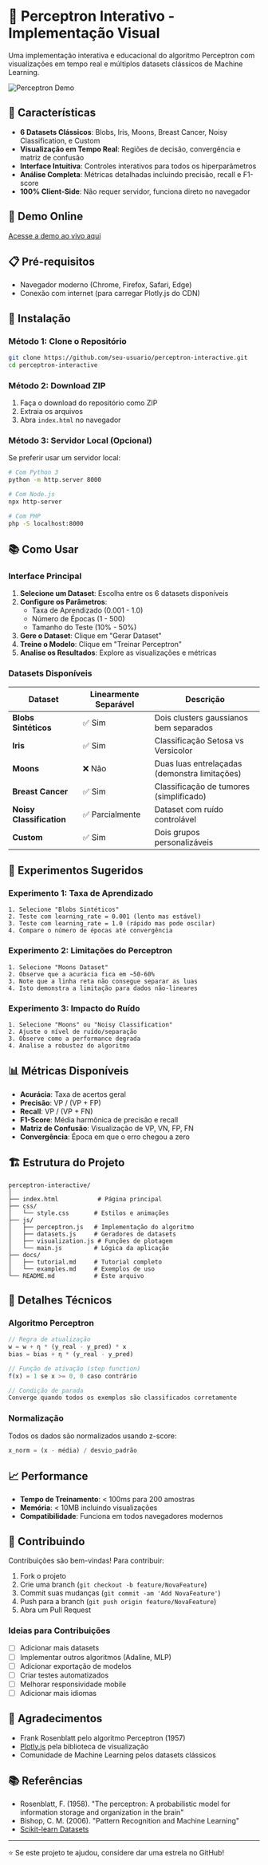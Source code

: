 # 🧠 Perceptron Interativo - Implementação Visual

Uma implementação interativa e educacional do algoritmo Perceptron com visualizações em tempo real e múltiplos datasets clássicos de Machine Learning.

![Perceptron Demo](screenshots/demo.png)

## 🎯 Características

- **6 Datasets Clássicos**: Blobs, Iris, Moons, Breast Cancer, Noisy Classification, e Custom
- **Visualização em Tempo Real**: Regiões de decisão, convergência e matriz de confusão
- **Interface Intuitiva**: Controles interativos para todos os hiperparâmetros
- **Análise Completa**: Métricas detalhadas incluindo precisão, recall e F1-score
- **100% Client-Side**: Não requer servidor, funciona direto no navegador

## 🚀 Demo Online

[Acesse a demo ao vivo aqui](https://brunarcedro.github.io/perceptron-interactive)

## 📋 Pré-requisitos

- Navegador moderno (Chrome, Firefox, Safari, Edge)
- Conexão com internet (para carregar Plotly.js do CDN)

## 🔧 Instalação

### Método 1: Clone o Repositório

```bash
git clone https://github.com/seu-usuario/perceptron-interactive.git
cd perceptron-interactive
```

### Método 2: Download ZIP

1. Faça o download do repositório como ZIP
2. Extraia os arquivos
3. Abra `index.html` no navegador

### Método 3: Servidor Local (Opcional)

Se preferir usar um servidor local:

```bash
# Com Python 3
python -m http.server 8000

# Com Node.js
npx http-server

# Com PHP
php -S localhost:8000
```

## 📚 Como Usar

### Interface Principal

1. **Selecione um Dataset**: Escolha entre os 6 datasets disponíveis
2. **Configure os Parâmetros**:
   - Taxa de Aprendizado (0.001 - 1.0)
   - Número de Épocas (1 - 500)
   - Tamanho do Teste (10% - 50%)
3. **Gere o Dataset**: Clique em "Gerar Dataset"
4. **Treine o Modelo**: Clique em "Treinar Perceptron"
5. **Analise os Resultados**: Explore as visualizações e métricas

### Datasets Disponíveis

| Dataset | Linearmente Separável | Descrição |
|---------|----------------------|-----------|
| **Blobs Sintéticos** | ✅ Sim | Dois clusters gaussianos bem separados |
| **Iris** | ✅ Sim | Classificação Setosa vs Versicolor |
| **Moons** | ❌ Não | Duas luas entrelaçadas (demonstra limitações) |
| **Breast Cancer** | ✅ Sim | Classificação de tumores (simplificado) |
| **Noisy Classification** | ✅ Parcialmente | Dataset com ruído controlável |
| **Custom** | ✅ Sim | Dois grupos personalizáveis |

## 🧪 Experimentos Sugeridos

### Experimento 1: Taxa de Aprendizado
```
1. Selecione "Blobs Sintéticos"
2. Teste com learning_rate = 0.001 (lento mas estável)
3. Teste com learning_rate = 1.0 (rápido mas pode oscilar)
4. Compare o número de épocas até convergência
```

### Experimento 2: Limitações do Perceptron
```
1. Selecione "Moons Dataset"
2. Observe que a acurácia fica em ~50-60%
3. Note que a linha reta não consegue separar as luas
4. Isto demonstra a limitação para dados não-lineares
```

### Experimento 3: Impacto do Ruído
```
1. Selecione "Moons" ou "Noisy Classification"
2. Ajuste o nível de ruído/separação
3. Observe como a performance degrada
4. Analise a robustez do algoritmo
```

## 📊 Métricas Disponíveis

- **Acurácia**: Taxa de acertos geral
- **Precisão**: VP / (VP + FP)
- **Recall**: VP / (VP + FN)
- **F1-Score**: Média harmônica de precisão e recall
- **Matriz de Confusão**: Visualização de VP, VN, FP, FN
- **Convergência**: Época em que o erro chegou a zero

## 🏗️ Estrutura do Projeto

```
perceptron-interactive/
│
├── index.html           # Página principal
├── css/
│   └── style.css       # Estilos e animações
├── js/
│   ├── perceptron.js   # Implementação do algoritmo
│   ├── datasets.js     # Geradores de datasets
│   ├── visualization.js # Funções de plotagem
│   └── main.js         # Lógica da aplicação
├── docs/
│   ├── tutorial.md     # Tutorial completo
│   └── examples.md     # Exemplos de uso
└── README.md           # Este arquivo
```

## 🔬 Detalhes Técnicos

### Algoritmo Perceptron

```javascript
// Regra de atualização
w = w + η * (y_real - y_pred) * x
bias = bias + η * (y_real - y_pred)

// Função de ativação (step function)
f(x) = 1 se x >= 0, 0 caso contrário

// Condição de parada
Converge quando todos os exemplos são classificados corretamente
```

### Normalização

Todos os dados são normalizados usando z-score:
```javascript
x_norm = (x - média) / desvio_padrão
```

## 📈 Performance

- **Tempo de Treinamento**: < 100ms para 200 amostras
- **Memória**: < 10MB incluindo visualizações
- **Compatibilidade**: Funciona em todos navegadores modernos

## 🤝 Contribuindo

Contribuições são bem-vindas! Para contribuir:

1. Fork o projeto
2. Crie uma branch (`git checkout -b feature/NovaFeature`)
3. Commit suas mudanças (`git commit -am 'Add NovaFeature'`)
4. Push para a branch (`git push origin feature/NovaFeature`)
5. Abra um Pull Request

### Ideias para Contribuições

- [ ] Adicionar mais datasets
- [ ] Implementar outros algoritmos (Adaline, MLP)
- [ ] Adicionar exportação de modelos
- [ ] Criar testes automatizados
- [ ] Melhorar responsividade mobile
- [ ] Adicionar mais idiomas

## 🙏 Agradecimentos

- Frank Rosenblatt pelo algoritmo Perceptron (1957)
- [Plotly.js](https://plotly.com/) pela biblioteca de visualização
- Comunidade de Machine Learning pelos datasets clássicos

## 📚 Referências

- Rosenblatt, F. (1958). "The perceptron: A probabilistic model for information storage and organization in the brain"
- Bishop, C. M. (2006). "Pattern Recognition and Machine Learning"
- [Scikit-learn Datasets](https://scikit-learn.org/stable/datasets.html)


---

⭐ Se este projeto te ajudou, considere dar uma estrela no GitHub!
